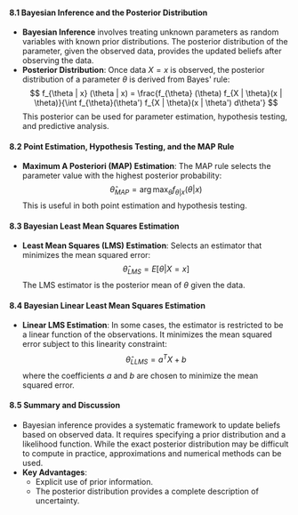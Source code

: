 #### 8.1 Bayesian Inference and the Posterior Distribution

- **Bayesian Inference** involves treating unknown parameters as random variables with known prior distributions. The posterior distribution of the parameter, given the observed data, provides the updated beliefs after observing the data.
- **Posterior Distribution**: Once data $X = x$ is observed, the posterior distribution of a parameter $\theta$ is derived from Bayes' rule:
  $$
  f_{\theta | x} (\theta | x) = \frac{f_{\theta} (\theta) f_{X | \theta}(x | \theta)}{\int f_{\theta}(\theta') f_{X | \theta}(x | \theta') d\theta'}
  $$
  This posterior can be used for parameter estimation, hypothesis testing, and predictive analysis.

#### 8.2 Point Estimation, Hypothesis Testing, and the MAP Rule

- **Maximum A Posteriori (MAP) Estimation**: The MAP rule selects the parameter value with the highest posterior probability:
  $$
  \hat{\theta}_{MAP} = \arg\max_{\theta} f_{\theta | x} (\theta | x)
  $$
  This is useful in both point estimation and hypothesis testing.

#### 8.3 Bayesian Least Mean Squares Estimation

- **Least Mean Squares (LMS) Estimation**: Selects an estimator that minimizes the mean squared error:
  $$
  \hat{\theta}_{LMS} = E[\theta | X = x]
  $$
  The LMS estimator is the posterior mean of $\theta$ given the data.

#### 8.4 Bayesian Linear Least Mean Squares Estimation

- **Linear LMS Estimation**: In some cases, the estimator is restricted to be a linear function of the observations. It minimizes the mean squared error subject to this linearity constraint:
  $$
  \hat{\theta}_{LLMS} = a^T X + b
  $$
  where the coefficients $a$ and $b$ are chosen to minimize the mean squared error.

#### 8.5 Summary and Discussion

- Bayesian inference provides a systematic framework to update beliefs based on observed data. It requires specifying a prior distribution and a likelihood function. While the exact posterior distribution may be difficult to compute in practice, approximations and numerical methods can be used.
- **Key Advantages**:
  - Explicit use of prior information.
  - The posterior distribution provides a complete description of uncertainty.
